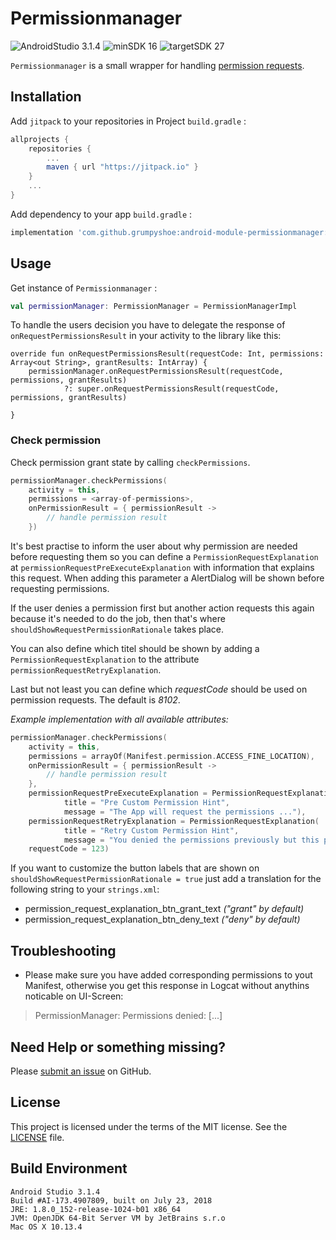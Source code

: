 
  # Permissionmanager

  ![AndroidStudio 3.1.4](https://img.shields.io/badge/Android_Studio-3.1.4-brightgreen.svg)
  ![minSDK 16](https://img.shields.io/badge/minSDK-API_16-orange.svg?style=flat)
  ![targetSDK 27](https://img.shields.io/badge/targetSDK-API_27-blue.svg)

  `Permissionmanager` is a small wrapper for handling [permission requests](https://developer.android.com/training/permissions/requesting).

  ## Installation

Add `jitpack` to your repositories in Project `build.gradle` :
```gradle
allprojects {
    repositories {
        ...
        maven { url "https://jitpack.io" }
    }
    ...
}
```

Add dependency to your app `build.gradle` :
```gradle
implementation 'com.github.grumpyshoe:android-module-permissionmanager:1.2.0'
```


## Usage

Get instance of `Permissionmanager` :

```kotlin
val permissionManager: PermissionManager = PermissionManagerImpl
```


To handle the users decision you have to delegate the response of `onRequestPermissionsResult` in your activity to the library like this:
```
override fun onRequestPermissionsResult(requestCode: Int, permissions: Array<out String>, grantResults: IntArray) {
    permissionManager.onRequestPermissionsResult(requestCode, permissions, grantResults)
            ?: super.onRequestPermissionsResult(requestCode, permissions, grantResults)

}
```


### Check permission
Check permission grant state by calling `checkPermissions`.
```kotlin
permissionManager.checkPermissions(
    activity = this,
    permissions = <array-of-permissions>,
    onPermissionResult = { permissionResult ->
        // handle permission result
    })
```

It's best practise to inform the user about why permission are needed before requesting them so you can define a `PermissionRequestExplanation` at  `permissionRequestPreExecuteExplanation` with information that explains this request.
When adding this parameter a AlertDialog will be shown before requesting permissions.

If the user denies a permission first but another action requests this again because it's needed to do the job, then that's where `shouldShowRequestPermissionRationale` takes place.

  You can also define which titel should be shown by adding a `PermissionRequestExplanation` to the attribute `permissionRequestRetryExplanation`.

  Last but not least you can define which *requestCode* should be used on permission requests. The default is *_8102_*.


  _Example implementation with all available attributes:_
```kotlin
permissionManager.checkPermissions(
    activity = this,
    permissions = arrayOf(Manifest.permission.ACCESS_FINE_LOCATION),
    onPermissionResult = { permissionResult ->
        // handle permission result
    },
    permissionRequestPreExecuteExplanation = PermissionRequestExplanation(
            title = "Pre Custom Permission Hint",
            message = "The App will request the permissions ..."),
    permissionRequestRetryExplanation = PermissionRequestExplanation(
            title = "Retry Custom Permission Hint",
            message = "You denied the permissions previously but this permissions are needed because ..."),
    requestCode = 123)
```

  If you want to customize the button labels that are shown on `shouldShowRequestPermissionRationale = true` just add a translation for the following string to your `strings.xml`:
  - permission_request_explanation_btn_grant_text _("grant" by default)_
  - permission_request_explanation_btn_deny_text _("deny" by default)_


## Troubleshooting
- Please make sure you have added corresponding permissions to yout Manifest, otherwise you get this response in Logcat without anythins noticable on UI-Screen:
> PermissionManager: Permissions denied: [...]


## Need Help or something missing?

Please [submit an issue](https://bit.ly/2N6VHnh) on GitHub.


## License

This project is licensed under the terms of the MIT license. See the [LICENSE](LICENSE) file.

## Build Environment
```
Android Studio 3.1.4
Build #AI-173.4907809, built on July 23, 2018
JRE: 1.8.0_152-release-1024-b01 x86_64
JVM: OpenJDK 64-Bit Server VM by JetBrains s.r.o
Mac OS X 10.13.4
```
